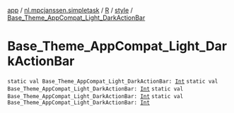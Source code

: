 [app](../../../index.md) / [nl.mpcjanssen.simpletask](../../index.md) / [R](../index.md) / [style](index.md) / [Base_Theme_AppCompat_Light_DarkActionBar](.)

# Base_Theme_AppCompat_Light_DarkActionBar

`static val Base_Theme_AppCompat_Light_DarkActionBar: `[`Int`](https://kotlinlang.org/api/latest/jvm/stdlib/kotlin/-int/index.html)
`static val Base_Theme_AppCompat_Light_DarkActionBar: `[`Int`](https://kotlinlang.org/api/latest/jvm/stdlib/kotlin/-int/index.html)
`static val Base_Theme_AppCompat_Light_DarkActionBar: `[`Int`](https://kotlinlang.org/api/latest/jvm/stdlib/kotlin/-int/index.html)
`static val Base_Theme_AppCompat_Light_DarkActionBar: `[`Int`](https://kotlinlang.org/api/latest/jvm/stdlib/kotlin/-int/index.html)